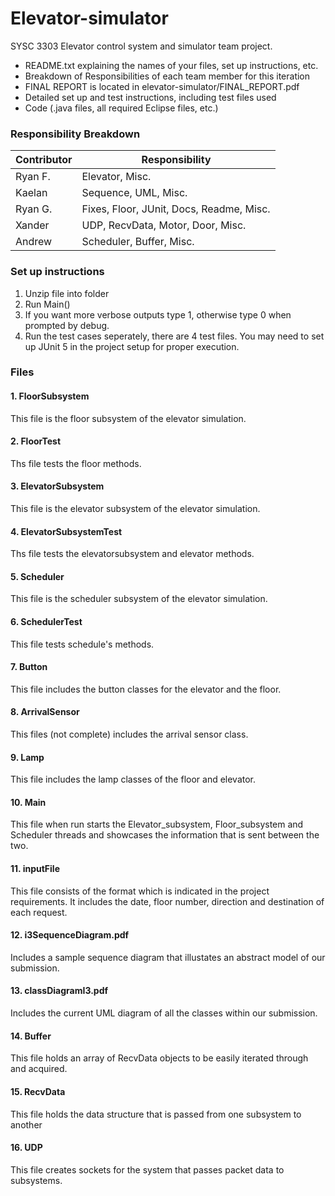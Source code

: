 # Elevator-simulator
SYSC 3303 Elevator control system and simulator team project. 

- README.txt explaining the names of your files, set up instructions, etc.
- Breakdown of Responsibilities of each team member for this iteration
- FINAL REPORT is located in elevator-simulator/FINAL_REPORT.pdf
- Detailed set up and test instructions, including test files used
- Code (.java files, all required Eclipse files, etc.)

### Responsibility Breakdown

| Contributor  | Responsibility |
| ------------- | ------------- |
| Ryan F.  | Elevator, Misc. |
| Kaelan  | Sequence, UML, Misc. |
| Ryan G.  | Fixes, Floor, JUnit, Docs, Readme, Misc.|
| Xander | UDP, RecvData, Motor, Door, Misc.|
| Andrew | Scheduler, Buffer, Misc. |

### Set up instructions
1. Unzip file into folder
2. Run Main()
3. If you want more verbose outputs type 1, otherwise type 0 when prompted by debug. 
4. Run the test cases seperately, there are 4 test files. You may need to set up JUnit 5 in the project setup for proper execution. 

### Files
#### 1. FloorSubsystem
This file is the floor subsystem of the elevator simulation. 
#### 2. FloorTest
Ths file tests the floor methods. 
#### 3. ElevatorSubsystem
This file is the elevator subsystem of the elevator simulation. 
#### 4. ElevatorSubsystemTest
Ths file tests the elevatorsubsystem and elevator methods. 
#### 5. Scheduler
This file is the scheduler subsystem of the elevator simulation. 
#### 6. SchedulerTest
This file tests schedule's methods. 
#### 7. Button
This file includes the button classes for the elevator and the floor. 
#### 8. ArrivalSensor
This files (not complete) includes the arrival sensor class. 
#### 9. Lamp
This file includes the lamp classes of the floor and elevator.
#### 10. Main
This file when run starts the Elevator_subsystem, Floor_subsystem and Scheduler threads and showcases the information that is sent between the two. 
#### 11. inputFile
This file consists of the format which is indicated in the project requirements. It includes the date, floor number, direction and destination of each request. 
#### 12. i3SequenceDiagram.pdf
Includes a sample sequence diagram that illustates an abstract model of our submission. 
#### 13. classDiagramI3.pdf
Includes the current UML diagram of all the classes within our submission. 
#### 14. Buffer
This file holds an array of RecvData objects to be easily iterated through and acquired. 
#### 15. RecvData
This file holds the data structure that is passed from one subsystem to another
#### 16. UDP
This file creates sockets for the system that passes packet data to subsystems. 
